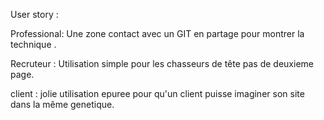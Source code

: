 User story :



Professional: Une zone contact avec un GIT en partage pour montrer la technique .



Recruteur : Utilisation simple pour les chasseurs de tête pas de deuxieme page.



client : jolie utilisation epuree pour qu'un client puisse imaginer son site dans la même genetique.